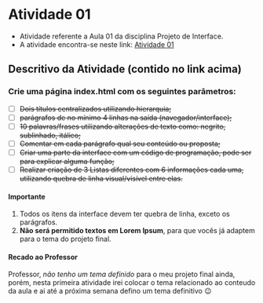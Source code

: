 # Atividade 01
* Atividade referente a Aula 01 da disciplina Projeto de Interface.
* A atividade encontra-se neste link: [Atividade 01](https://classroom.google.com/c/NjU2ODc1Njk5NTI2/a/NjU1NjAwNzI5NTYz/details)

## Descritivo da Atividade (contido no link acima)

### Crie uma página index.html com os seguintes parâmetros:
- [ ] ~~Dois títulos centralizados utilizando hierarquia;~~
- [ ] ~~parágrafos de no mínimo 4 linhas na saída (navegador/interface);~~
- [ ] ~~10 palavras/frases utilizando alterações de texto como: negrito, sublinhado, itálico;~~
- [ ] ~~Comentar em cada parágrafo qual seu conteúdo ou proposta;~~
- [ ] ~~Criar uma parte da interface com um código de programação, pode ser para explicar alguma função;~~
- [ ] ~~Realizar criação de 3 Listas diferentes com 6 informações cada uma, utilizando quebra de linha visual/visível entre elas.~~

#### Importante
1) Todos os itens da interface devem ter quebra de linha, exceto os parágrafos.
2) **Não será permitido textos em Lorem Ipsum**, para que vocês já adaptem para o tema do projeto final.

#### Recado ao Professor
Professor, _não tenho um tema definido_ para o meu projeto final ainda, porém, nesta primeira atividade irei colocar o tema relacionado ao conteudo da aula e ai até a próxima semana defino um tema definitivo 😉
